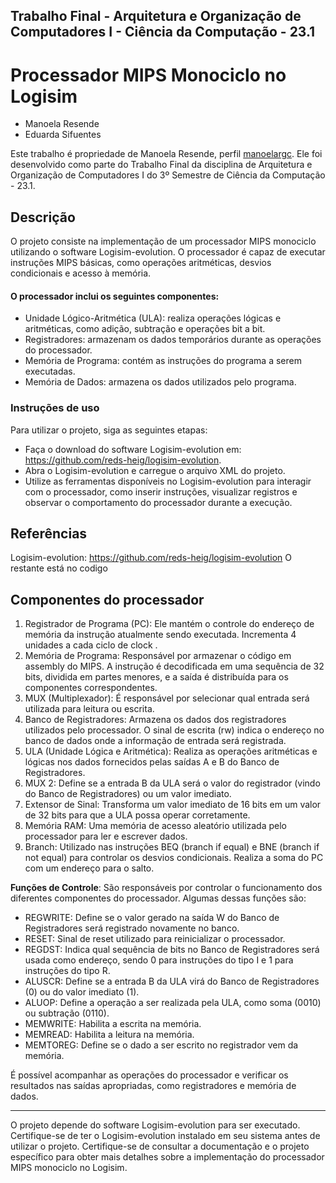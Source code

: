 ## Trabalho Final - Arquitetura e Organização de Computadores I - Ciência da Computação - 23.1
# Processador MIPS Monociclo no Logisim
- Manoela Resende
- Eduarda Sifuentes

Este trabalho é propriedade de Manoela Resende, perfil [manoelargc](https://github.com/manoelargc). Ele foi desenvolvido como parte do Trabalho Final da disciplina de Arquitetura e Organização de Computadores I do 3º Semestre de Ciência da Computação - 23.1.

## Descrição
O projeto consiste na implementação de um processador MIPS monociclo utilizando o software Logisim-evolution. O processador é capaz de executar instruções MIPS básicas, como operações aritméticas, desvios condicionais e acesso à memória.

#### O processador inclui os seguintes componentes:

- Unidade Lógico-Aritmética (ULA): realiza operações lógicas e aritméticas, como adição, subtração e operações bit a bit.
- Registradores: armazenam os dados temporários durante as operações do processador.
- Memória de Programa: contém as instruções do programa a serem executadas.
- Memória de Dados: armazena os dados utilizados pelo programa.
  
### Instruções de uso
Para utilizar o projeto, siga as seguintes etapas:

- Faça o download do software Logisim-evolution em: https://github.com/reds-heig/logisim-evolution.
- Abra o Logisim-evolution e carregue o arquivo XML do projeto.
- Utilize as ferramentas disponíveis no Logisim-evolution para interagir com o processador, como inserir instruções, visualizar registros e observar o comportamento do processador durante a execução.


## Referências
Logisim-evolution: https://github.com/reds-heig/logisim-evolution
O restante está no codigo

## Componentes do processador

1.	Registrador de Programa (PC): Ele mantém o controle do endereço de memória da instrução atualmente sendo executada. Incrementa 4 unidades a cada ciclo de clock .
2.	Memória de Programa: Responsável por armazenar o código em assembly do MIPS. A instrução é decodificada em uma sequência de 32 bits, dividida em partes menores, e a saída é distribuída para os componentes correspondentes.
3.	MUX (Multiplexador): É responsável por selecionar qual entrada será utilizada para leitura ou escrita.
4.	Banco de Registradores: Armazena os dados dos registradores utilizados pelo processador. O sinal de escrita (rw) indica o endereço no banco de dados onde a informação de entrada será registrada.
5.	ULA (Unidade Lógica e Aritmética): Realiza as operações aritméticas e lógicas nos dados fornecidos pelas saídas A e B do Banco de Registradores.
6.	MUX 2: Define se a entrada B da ULA será o valor do registrador (vindo do Banco de Registradores) ou um valor imediato.
7.	Extensor de Sinal: Transforma um valor imediato de 16 bits em um valor de 32 bits para que a ULA possa operar corretamente.
9.	Memória RAM: Uma memória de acesso aleatório utilizada pelo processador para ler e escrever dados.
10.	Branch: Utilizado nas instruções BEQ (branch if equal) e BNE (branch if not equal) para controlar os desvios condicionais. Realiza a soma do PC com um endereço para o salto.


__Funções de Controle__: São responsáveis por controlar o funcionamento dos diferentes componentes do processador. Algumas dessas funções são:
-	REGWRITE: Define se o valor gerado na saída W do Banco de Registradores será registrado novamente no banco.
-	RESET: Sinal de reset utilizado para reinicializar o processador.
-	REGDST: Indica qual sequência de bits no Banco de Registradores será usada como endereço, sendo 0 para instruções do tipo I e 1 para instruções do tipo R.
-	ALUSCR: Define se a entrada B da ULA virá do Banco de Registradores (0) ou do valor imediato (1).
-	ALUOP: Define a operação a ser realizada pela ULA, como soma (0010) ou subtração (0110).
-	MEMWRITE: Habilita a escrita na memória.
-	MEMREAD: Habilita a leitura na memória.
-	MEMTOREG: Define se o dado a ser escrito no registrador vem da memória.

É possível acompanhar as operações do processador e verificar os resultados nas saídas apropriadas, como registradores e memória de dados.

---------------
O projeto depende do software Logisim-evolution para ser executado. Certifique-se de ter o Logisim-evolution instalado em seu sistema antes de utilizar o projeto.
Certifique-se de consultar a documentação e o projeto específico para obter mais detalhes sobre a implementação do processador MIPS monociclo no Logisim.
